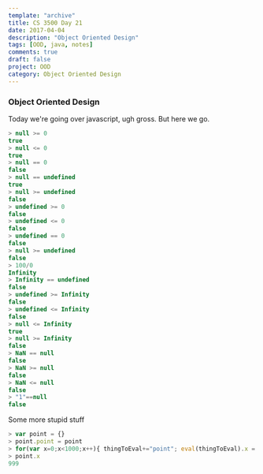 ```yaml
---
template: "archive"
title: CS 3500 Day 21
date: 2017-04-04
description: "Object Oriented Design"
tags: [OOD, java, notes]
comments: true
draft: false
project: OOD
category: Object Oriented Design
---
```


### Object Oriented Design

Today we're going over javascript, ugh gross. But here we go.


~~~ javascript
> null >= 0
true
> null <= 0
true
> null == 0
false
> null == undefined
true
> null >= undefined
false
> undefined >= 0
false
> undefined <= 0
false
> undefined == 0
false
> null >= undefined
false
> 100/0
Infinity
> Infinity == undefined
false
> undefined >= Infinity
false
> undefined <= Infinity
false
> null <= Infinity
true
> null >= Infinity
false
> NaN == null
false
> NaN >= null
false
> NaN <= null
false
> "1"==null
false
~~~


Some more stupid stuff


~~~ javascript
> var point = {}
> point.point = point
> for(var x=0;x<1000;x++){ thingToEval+="point"; eval(thingToEval).x = x; if(x!=999){ thingToEval+="."}}
> point.x
999
~~~